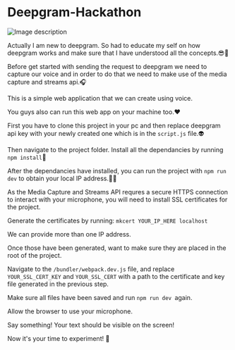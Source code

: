 # Deepgram-Hackathon

![Image description](https://dev-to-uploads.s3.amazonaws.com/uploads/articles/kbz01853pfdjez432tu7.png)

Actually I am new to deepgram. So had to educate my self on how deepgram works and make sure that I have understood all the concepts.😎🚩

Before get started with sending the request to deepgram we need to capture our voice and in order to do that we need to make use of the media capture and streams api.🎧

This is a simple web application that we can create using voice. 

You guys also can run this web app on your machine too.❤️

First you have to clone this project in your pc and then replace deepgram api key with your newly created one which is in the `script.js` file.👽

Then navigate to the project folder. Install all the dependancies by running `npm install`🌱

After the dependancies have installed, you can run the project with `npm run dev` to obtain your local IP address.🌱🐥

As the Media Capture and Streams API requres a secure HTTPS connection to interact with your microphone, you will need to install  SSL certificates for the project.

Generate the certificates by running: `mkcert YOUR_IP_HERE localhost`

We can provide more than one IP address.

Once those have been generated, want to make sure they are placed in the root of the project.

Navigate to the `/bundler/webpack.dev.js` file, and replace `YOUR_SSL_CERT_KEY` and `YOUR_SSL_CERT` with a path to the certificate and key file generated in the previous step.

Make sure all files have been saved and run `npm run dev `again. 

Allow the browser to use your microphone.

Say something! Your text should be visible on the screen! 

Now it's your time to experiment! 🚀
